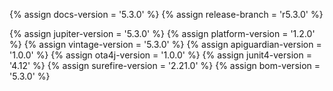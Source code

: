 {% assign docs-version = '5.3.0' %}
{% assign release-branch = 'r5.3.0' %}

{% assign jupiter-version = '5.3.0' %}
{% assign platform-version = '1.2.0' %}
{% assign vintage-version = '5.3.0' %}
{% assign apiguardian-version = '1.0.0' %}
{% assign ota4j-version = '1.0.0' %}
{% assign junit4-version = '4.12' %}
{% assign surefire-version = '2.21.0' %}
{% assign bom-version = '5.3.0' %}





